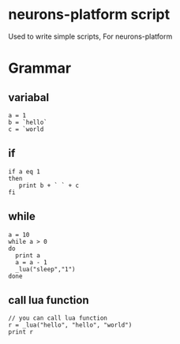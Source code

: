 # neurons-platform script

Used to write simple scripts, For neurons-platform



# Grammar 

## variabal
```
a = 1
b = `hello`
c = `world
```

## if
```
if a eq 1
then
   print b + ` ` + c
fi
```

## while
```
a = 10
while a > 0 
do
  print a
  a = a - 1
  _lua("sleep","1")
done

```

## call lua function
```
// you can call lua function 
r = _lua("hello", "hello", "world")
print r
```


